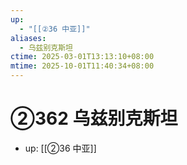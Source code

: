 ```yaml
---
up:
  - "[[②36 中亚]]"
aliases:
  - 乌兹别克斯坦
ctime: 2025-03-01T13:13:10+08:00
mtime: 2025-10-01T11:40:34+08:00
---
```


# ②362 乌兹别克斯坦

- up: [[②36 中亚]]

